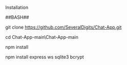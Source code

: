 Installation

##BASH##

git clone https://github.com/SeveralDigits/Chat-App.git

cd Chat-App-main\Chat-App-main

npm install

npm install express ws sqlite3 bcrypt
